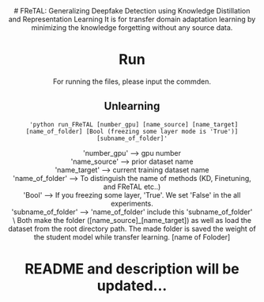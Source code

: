 <div align="center"># FReTAL: Generalizing Deepfake Detection using Knowledge Distillation and Representation Learning
 It is for transfer domain adaptation learning by minimizing the knowledge forgetting without any source data.

# Run
 For running the files, please input the commden.
 ## Unlearning

```
 'python run_FReTAL [number_gpu] [name_source] [name_target] [name_of_folder] [Bool (freezing some layer mode is 'True')] [subname_of_folder]'
 ```
 'number_gpu' --> gpu number\
 'name_source' --> prior dataset name\
 'name_target' --> current training dataset name\
 'name_of_folder' --> To distinguish the name of methods (KD, Finetuning, and FReTAL etc..)\
 'Bool' --> If you freezing some layer, 'True'. We set 'False' in the all experiments.\
 'subname_of_folder' --> 'name_of_folder' include this 'subname_of_folder'\
 \\
 Both make the folder ([name_source]_[name_target]) as well as load the dataset from the root directory path.
 The made folder is saved the weight of the student model while transfer learning.
[name of Foloder]

# README and description will be updated...
